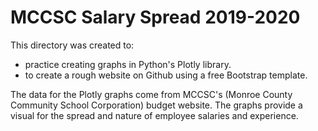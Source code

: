 # MCCSC Salary Spread 2019-2020 


This directory was created to:
* practice creating graphs in Python's Plotly library.
* to create a rough website on Github using a free Bootstrap template.

The data for the Plotly graphs come from MCCSC's (Monroe County Community School Corporation) budget website. 
The graphs provide a visual for the spread and nature of employee salaries and experience. 
